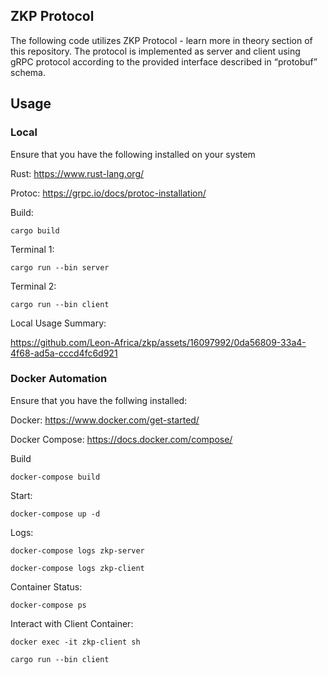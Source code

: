 ## ZKP Protocol
The following code utilizes ZKP Protocol - learn more in theory section of this repository.
The protocol is implemented as server and client using gRPC protocol according to the provided interface
described in “protobuf” schema. 

## Usage

### Local

Ensure that you have the following installed on your system

Rust:    https://www.rust-lang.org/

Protoc:  https://grpc.io/docs/protoc-installation/

Build:
```
cargo build
```

Terminal 1:
```
cargo run --bin server
```

Terminal 2:
```
cargo run --bin client
```

Local Usage Summary:

https://github.com/Leon-Africa/zkp/assets/16097992/0da56809-33a4-4f68-ad5a-cccd4fc6d921


### Docker Automation

Ensure that you have the follwing installed:

Docker:  https://www.docker.com/get-started/

Docker Compose: https://docs.docker.com/compose/

Build
```
docker-compose build
```

Start:
```
docker-compose up -d
```

Logs:
```
docker-compose logs zkp-server
```
```
docker-compose logs zkp-client
```

Container Status:
```
docker-compose ps
```

Interact with Client Container:
```
docker exec -it zkp-client sh

cargo run --bin client


